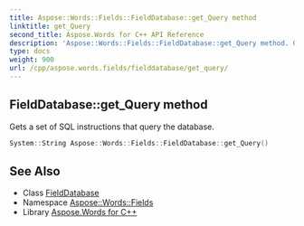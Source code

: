 ```yaml
---
title: Aspose::Words::Fields::FieldDatabase::get_Query method
linktitle: get_Query
second_title: Aspose.Words for C++ API Reference
description: 'Aspose::Words::Fields::FieldDatabase::get_Query method. Gets a set of SQL instructions that query the database in C++.'
type: docs
weight: 900
url: /cpp/aspose.words.fields/fielddatabase/get_query/
---
```

## FieldDatabase::get_Query method


Gets a set of SQL instructions that query the database.

```cpp
System::String Aspose::Words::Fields::FieldDatabase::get_Query()
```

## See Also

* Class [FieldDatabase](../)
* Namespace [Aspose::Words::Fields](../../)
* Library [Aspose.Words for C++](../../../)

